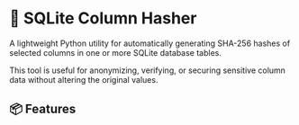 # 🔐 SQLite Column Hasher
A lightweight Python utility for automatically generating SHA-256 hashes of selected columns in one or more SQLite database tables.

This tool is useful for anonymizing, verifying, or securing sensitive column data without altering the original values.

## 📦 Features
